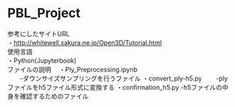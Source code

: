 # PBL_Project
参考にしたサイトURL  
  ・http://whitewell.sakura.ne.jp/Open3D/Tutorial.html  
使用言語  
  ・Python(Jupyterbook)  
ファイルの説明
　・Ply_Preprocessing.ipynb  
　　-ダウンサイズサンプリングを行うファイル
  ・convert_ply-h5.py 
　　-plyファイルをh5ファイル形式に変換する
  ・confirmation_h5.py 
    -h5ファイルの中身を確認するためのファイル


